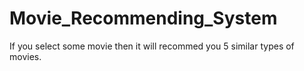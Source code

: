 # Movie_Recommending_System
If you select some movie then it will recommed you 5 similar types of movies.
